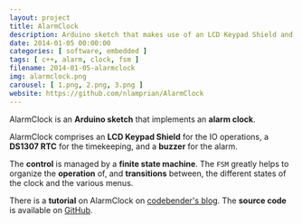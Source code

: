 ```yaml
---
layout: project
title: AlarmClock
description: Arduino sketch that makes use of an LCD Keypad Shield and a DS1307 RTC to build an alarm clock
date: 2014-01-05 00:00:00
categories: [ software, embedded ]
tags: [ c++, alarm, clock, fsm ]
filename: 2014-01-05-alarmclock
img: alarmclock.png
carousel: [ 1.png, 2.png, 3.png ]
website: https://github.com/nlamprian/AlarmClock
---
```


AlarmClock is an **Arduino sketch** that implements an **alarm clock**.

AlarmClock comprises an **LCD Keypad Shield** for the IO operations, a **DS1307 RTC** for the timekeeping, and a **buzzer** for the alarm.

The **control** is managed by a **finite state machine**. The `FSM` greatly helps to organize the **operation** of, and **transitions** between, the different states of the clock and the various menus.

There is a **tutorial** on AlarmClock on [codebender's blog](http://blog.codebender.cc/2014/01/16/alarmclock/). The **source code** is available on [GitHub](https://github.com/nlamprian/AlarmClock).
